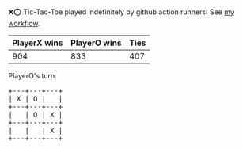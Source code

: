 :x::o: Tic-Tac-Toe played indefinitely by github action runners! See [my workflow](.github/workflows/play.yaml).

|PlayerX wins|PlayerO wins|Ties|
|-|-|-|
|904|833|407|

PlayerO's turn.

<pre>
+---+---+---+
| X | O |   |
+---+---+---+
|   | O | X |
+---+---+---+
|   |   | X |
+---+---+---+
</pre>
